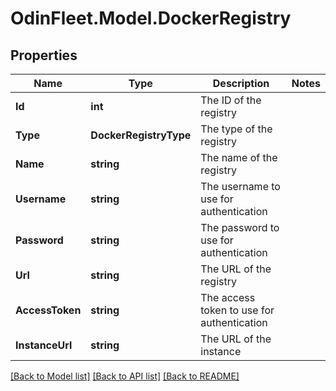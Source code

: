 # OdinFleet.Model.DockerRegistry

## Properties

Name | Type | Description | Notes
------------ | ------------- | ------------- | -------------
**Id** | **int** | The ID of the registry | 
**Type** | **DockerRegistryType** | The type of the registry | 
**Name** | **string** | The name of the registry | 
**Username** | **string** | The username to use for authentication | 
**Password** | **string** | The password to use for authentication | 
**Url** | **string** | The URL of the registry | 
**AccessToken** | **string** | The access token to use for authentication | 
**InstanceUrl** | **string** | The URL of the instance | 

[[Back to Model list]](../README.md#documentation-for-models) [[Back to API list]](../README.md#documentation-for-api-endpoints) [[Back to README]](../README.md)

